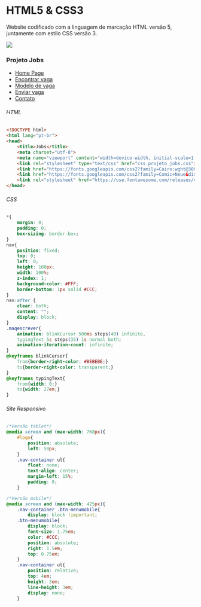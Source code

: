 # HTML5 & CSS3
Website codificado com a linguagem de marcação HTML versão 5, juntamente com  estilo CSS versão 3.

![](https://i.imgur.com/bWZsb8e.png)



### Projeto Jobs

- [Home Page](https://jacquesales.github.io/ "Home Page")
- [Encontrar vaga](https://jacquesales.github.io/findjobs.html "Encontrar vaga")
- [Modelo de vaga](https://jacquesales.github.io/job.html "Modelo de vaga")
- [Enviar vaga](https://jacquesales.github.io/sendjobs.html "Enviar vaga")
- [Contato](https://jacquesales.github.io/contact.html "Contato")



###### HTML
```html
<!DOCTYPE html>
<html lang="pt-br">
<head>
	<title>Jobs</title>
	<meta charset="utf-8">
	<meta name="viewport" content="width=device-width, initial-scale=1.0">
	<link rel="stylesheet" type="text/css" href="css_projeto_jobs.css">
	<link href="https://fonts.googleapis.com/css2?family=Cairo:wght@300&family=Open+Sans+Condensed&display=swap" rel="stylesheet">
	<link href="https://fonts.googleapis.com/css2?family=Comic+Neue&display=swap" rel="stylesheet">
	<link rel="stylesheet" href="https://use.fontawesome.com/releases/v5.8.2/css/all.css" integrity="sha384-oS3vJWv+0UjzBfQzYUhtDYW+Pj2yciDJxpsK1OYPAYjqT085Qq/1cq5FLXAZQ7Ay" crossorigin="anonymous">
</head>
```
###### CSS
```css
*{
	margin: 0;
	padding: 0;
	box-sizing: border-box;
}
nav{
	position: fixed;
	top: 0;
	left: 0;
	height: 100px;
	width: 100%;
	z-index: 1;
	background-color: #FFF;
	border-bottom: 1px solid #CCC;
}
nav:after {
	clear: both;
	content: "";
	display: block;
}
.maqescrever{
	animation: blinkCursor 500ms steps(40) infinite, 
	typingText 5s steps(35) 1s normal both;
	animation-iteration-count: infinite;
}
@keyframes blinkCursor{
	from{border-right-color: #BEBEBE;}
	to{border-right-color: transparent;}
}
@keyframes typingText{
	from{width: 0;}
	to{width: 27em;}
}
```
###### Site Responsivo
```css
/*Versão tablet*/
@media screen and (max-width: 768px){
	#logo{
		position: absolute;
		left: 50px;
	}
	.nav-container ul{
		float: none;
		text-align: center;	
		margin-left: 15%;	
		padding: 0;
	}

/*Versão mobile*/	
@media screen and (max-width: 425px){
	.nav-container .btn-menumobile{
		display: block !important;
	.btn-menumobile{
		display: block;
		font-size: 1.75em;
		color: #CCC;
		position: absolute;
		right: 1.5em;
		top: 0.75em;
	}	
	.nav-container ul{
		position: relative;
		top: 4em;
		height: 3em;
		line-height: 3em;
		display: none;
	}
```
